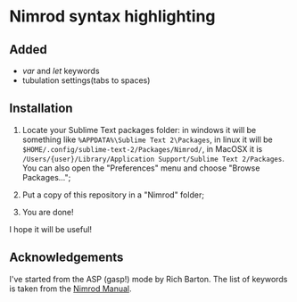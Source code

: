 Nimrod syntax highlighting
==========================

Added
-----

- <i>var</i> and <i>let</i> keywords
- tubulation settings(tabs to spaces)

Installation
------------

1. Locate your Sublime Text packages folder: in windows it will be 
   something like `%APPDATA%\Sublime Text 2\Packages`, in linux it 
   will be `$HOME/.config/sublime-text-2/Packages/Nimrod/`, in MacOSX
   it is `/Users/{user}/Library/Application Support/Sublime Text 2/Packages`.
   You can also open the "Preferences" menu and choose "Browse Packages...";

2. Put a copy of this repository in a "Nimrod" folder;

3. You are done!

I hope it will be useful!

Acknowledgements
----------------

I've started from the ASP (gasp!) mode by Rich Barton. The list
of keywords is taken from the 
[Nimrod Manual](http://nimrod-code.org/manual.html).
